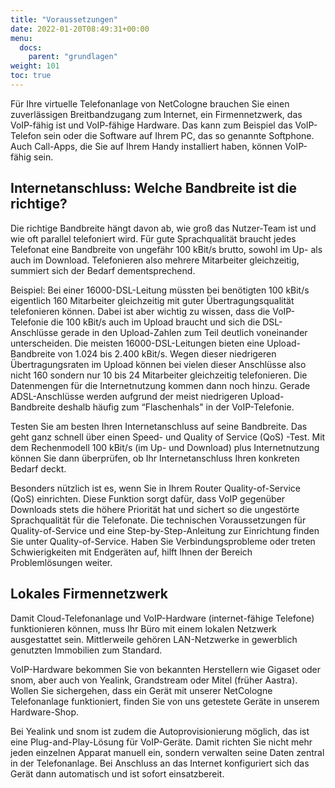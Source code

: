 ```yaml
---
title: "Voraussetzungen"
date: 2022-01-20T08:49:31+00:00
menu:
  docs:
    parent: "grundlagen"
weight: 101
toc: true
---
```


Für Ihre virtuelle Telefonanlage von NetCologne brauchen Sie einen zuverlässigen Breitbandzugang zum Internet, ein Firmennetzwerk, das VoIP-fähig ist und VoIP-fähige Hardware. Das kann zum Beispiel das VoIP-Telefon sein oder die Software auf Ihrem PC, das so genannte Softphone. Auch Call-Apps, die Sie auf Ihrem Handy installiert haben, können VoIP-fähig sein.

## Internetanschluss: Welche Bandbreite ist die richtige?

Die richtige Bandbreite hängt davon ab, wie groß das Nutzer-Team ist und wie oft parallel telefoniert wird. Für gute Sprachqualität braucht jedes Telefonat eine Bandbreite von ungefähr 100 kBit/s brutto, sowohl im Up- als auch im Download. Telefonieren also mehrere Mitarbeiter gleichzeitig, summiert sich der Bedarf dementsprechend.

Beispiel: Bei einer 16000-DSL-Leitung müssten bei benötigten 100 kBit/s eigentlich 160 Mitarbeiter gleichzeitig mit guter Übertragungsqualität telefonieren können. Dabei ist aber wichtig zu wissen, dass die VoIP-Telefonie die 100 kBit/s auch im Upload braucht und sich die DSL-Anschlüsse gerade in den Upload-Zahlen zum Teil deutlich voneinander unterscheiden. Die meisten 16000-DSL-Leitungen bieten eine Upload-Bandbreite von 1.024 bis 2.400 kBit/s. Wegen dieser niedrigeren Übertragungsraten im Upload können bei vielen dieser Anschlüsse also nicht 160 sondern nur 10 bis 24 Mitarbeiter gleichzeitig telefonieren. Die Datenmengen für die Internetnutzung kommen dann noch hinzu. Gerade ADSL-Anschlüsse werden aufgrund der meist niedrigeren Upload-Bandbreite deshalb häufig zum “Flaschenhals" in der VoIP-Telefonie.

Testen Sie am besten Ihren Internetanschluss auf seine Bandbreite. Das geht ganz schnell über einen Speed- und Quality of Service (QoS) -Test. Mit dem Rechenmodell 100 kBit/s (im Up- und Download) plus Internetnutzung können Sie dann überprüfen, ob Ihr Internetanschluss Ihren konkreten Bedarf deckt.

Besonders nützlich ist es, wenn Sie in Ihrem Router Quality-of-Service (QoS) einrichten. Diese Funktion sorgt dafür, dass VoIP gegenüber Downloads stets die höhere Priorität hat und sichert so die ungestörte Sprachqualität für die Telefonate. Die technischen Voraussetzungen für Quality-of-Service und eine Step-by-Step-Anleitung zur Einrichtung finden Sie unter Quality-of-Service.
Haben Sie Verbindungsprobleme oder treten Schwierigkeiten mit Endgeräten auf, hilft Ihnen der Bereich Problemlösungen weiter.

## Lokales Firmennetzwerk

Damit Cloud-Telefonanlage und VoIP-Hardware (internet-fähige Telefone) funktionieren können, muss Ihr Büro mit einem lokalen Netzwerk ausgestattet sein. Mittlerweile gehören LAN-Netzwerke in gewerblich genutzten Immobilien zum Standard.

VoIP-Hardware bekommen Sie von bekannten Herstellern wie Gigaset oder snom, aber auch von Yealink, Grandstream oder Mitel (früher Aastra). Wollen Sie sichergehen, dass ein Gerät mit unserer NetCologne Telefonanlage funktioniert, finden Sie von uns getestete Geräte in unserem Hardware-Shop.


Bei Yealink und snom ist zudem die Autoprovisionierung möglich, das ist eine Plug-and-Play-Lösung für VoIP-Geräte. Damit richten Sie nicht mehr jeden einzelnen Apparat manuell ein, sondern verwalten seine Daten zentral in der Telefonanlage. Bei Anschluss an das Internet konfiguriert sich das Gerät dann automatisch und ist sofort einsatzbereit.